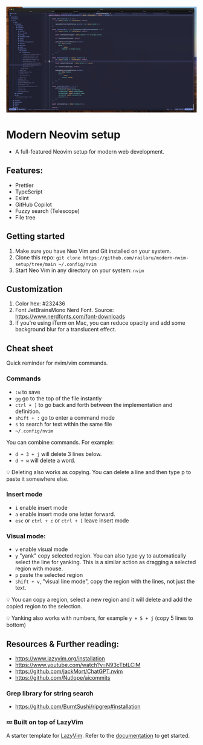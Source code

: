 ![Preview](https://raw.githubusercontent.com/railaru/modern-nvim-setup/main/img/preview.png)



# Modern Neovim setup
- A full-featured Neovim setup for modern web development.

## Features:
- Prettier
- TypeScript
- Eslint
- GitHub Copilot
- Fuzzy search (Telescope)
- File tree

## Getting started

1. Make sure you have Neo Vim and Git installed on your system.
2. Clone this repo: `git clone https://github.com/railaru/modern-nvim-setup/tree/main ~/.config/nvim`
3. Start Neo Vim in any directory on your system: `nvim`

## Customization
1. Color hex: #232436
2. Font JetBrainsMono Nerd Font. Source: https://www.nerdfonts.com/font-downloads
3. If you're using iTerm on Mac, you can reduce opacity and add some background blur for a translucent effect.

## Cheat sheet

Quick reminder for nvim/vim commands.

### Commands

- `:w` to save
- `gg` go to the top of the file instantly
- `ctrl + ]` to go back and forth between the implementation and definition.
- `shift + :`  go to enter a command mode
- `s` to search for text within the same file
- `~/.config/nvim`

You can combine commands. For example:
- `d + 3 + j` will delete 3 lines below.
- `d + w` will delete a word.

💡 Deleting also works as copying. You can delete a line and then type p to paste it somewhere else.

### Insert mode
- `i` enable insert mode
- `a` enable insert mode one letter forward.
- `esc` or `ctrl + c` or `ctrl + [` leave insert mode

### Visual mode:
- `v` enable visual mode
- `y` "yank" copy selected region. You can also type yy to automatically select the line for yanking. This is a similar action as dragging a selected region with mouse.
- `p` paste the selected region
- `shift + v`, "visual line mode", copy the region with the lines, not just the text.

💡 You can copy a region, select a new region and it will delete and add the copied region to the selection.

💡 Yanking also works with numbers, for example `y + 5 + j` (copy 5 lines to bottom)


## Resources & Further reading:
- https://www.lazyvim.org/installation
- https://www.youtube.com/watch?v=N93cTbtLCIM
- https://github.com/jackMort/ChatGPT.nvim
- https://github.com/Nutlope/aicommits

### Grep library for string search
- https://github.com/BurntSushi/ripgrep#installation

### 💤 Built on top of LazyVim

A starter template for [LazyVim](https://github.com/LazyVim/LazyVim).
Refer to the [documentation](https://lazyvim.github.io/installation) to get started.

